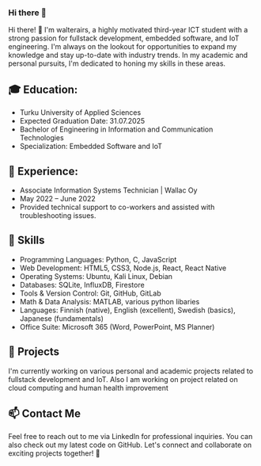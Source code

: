 ### Hi there 👋

<!--
**walterairs/walterairs** is a ✨ _special_ ✨ repository because its `README.md` (this file) appears on your GitHub profile.

Here are some ideas to get you started:

- 🔭 I’m currently working on ...
- 🌱 I’m currently learning ...
- 👯 I’m looking to collaborate on ...
- 🤔 I’m looking for help with ...
- 💬 Ask me about ...
- 📫 How to reach me: ...
- 😄 Pronouns: ...
- ⚡ Fun fact: ...
-->

Hi there! 👋 I'm walterairs, a highly motivated third-year ICT student with a strong passion for fullstack development, embedded software, and IoT engineering. I'm always on the lookout for opportunities to expand my knowledge and stay up-to-date with industry trends. In my academic and personal pursuits, I'm dedicated to honing my skills in these areas.

## 🎓 Education:
- Turku University of Applied Sciences
- Expected Graduation Date: 31.07.2025
- Bachelor of Engineering in Information and Communication Technologies
- Specialization: Embedded Software and IoT

## 💼 Experience:
- Associate Information Systems Technician | Wallac Oy
- May 2022 – June 2022
- Provided technical support to co-workers and assisted with troubleshooting issues.

## 🔧 Skills
- Programming Languages: Python, C, JavaScript
- Web Development: HTML5, CSS3, Node.js, React, React Native
- Operating Systems: Ubuntu, Kali Linux, Debian
- Databases: SQLite, InfluxDB, Firestore
- Tools & Version Control: Git, GitHub, GitLab
- Math & Data Analysis: MATLAB, various python libaries
- Languages: Finnish (native), English (excellent), Swedish (basics), Japanese (fundamentals)
- Office Suite: Microsoft 365 (Word, PowerPoint, MS Planner)

## 🌟 Projects
I'm currently working on various personal and academic projects related to fullstack development and IoT. Also I am working
on project related on cloud computing and human health improvement

## 📫 Contact Me
Feel free to reach out to me via LinkedIn for professional inquiries.
You can also check out my latest code on GitHub.
Let's connect and collaborate on exciting projects together! 🚀
